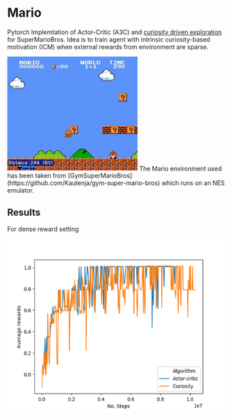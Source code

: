# Mario
Pytorch Implemtation of Actor-Critic (A3C) and [curiosity driven exploration](https://pathak22.github.io/noreward-rl/) for SuperMarioBros. Idea is to train agent with intrinsic curiosity-based motivation (ICM) when external rewards from environment are sparse. 

 <img src="images/mario1.gif" width="300"> 
The Mario environment used has been taken from [GymSuperMarioBros](https://github.com/Kautenja/gym-super-mario-bros) which runs on an NES emulator.

## Results
For dense reward setting

<img src ="images/Figure_1.png" width="500" height="400">
